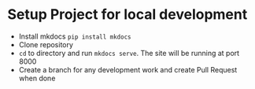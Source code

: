 # Setup Project for local development

* Install mkdocs 
```pip install mkdocs```
* Clone repository 
* ```cd``` to directory and run ```mkdocs serve```. The site will be running at port 8000
* Create a branch for any development work and create Pull Request when done
